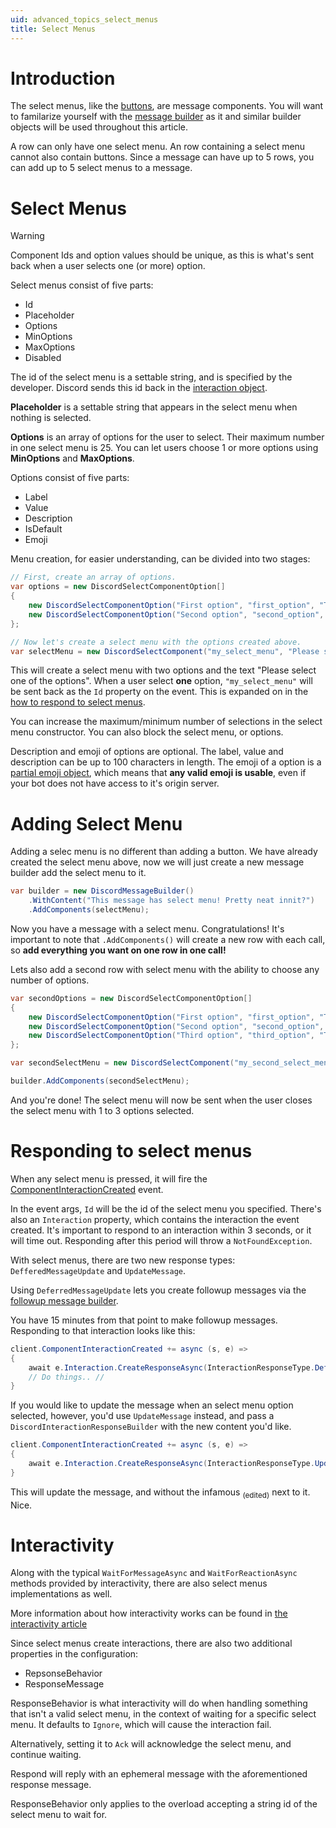 ```yaml
---
uid: advanced_topics_select_menus
title: Select Menus
---
```


# Introduction
The select menus, like the [buttons](xref:advanced_topics_buttons), are message components.
You will want to familarize yourself with the [message builder](xref:beyond_basics_messagebuilder) as it and similar builder objects will be used throughout this article.

A row can only have one select menu. An row containing a select menu cannot also contain buttons.
Since a message can have up to 5 rows, you can add up to 5 select menus to a message.

# Select Menus

> [!WARNING]
> Component Ids and option values should be unique, as this is what's sent back when a user selects one (or more) option.

Select menus consist of five parts:
- Id
- Placeholder
- Options
- MinOptions
- MaxOptions
- Disabled

The id of the select menu is a settable string, and is specified by the developer. Discord sends this id back in the [interaction object](https://discord.dev/interactions/slash-commands#interaction).

**Placeholder** is a settable string that appears in the select menu when nothing is selected.

**Options** is an array of options for the user to select. Their maximum number in one select menu is 25.
You can let users choose 1 or more options using **MinOptions** and **MaxOptions**.

Options consist of five parts:
- Label
- Value
- Description
- IsDefault
- Emoji

Menu creation, for easier understanding, can be divided into two stages:

```cs
// First, create an array of options.
var options = new DiscordSelectComponentOption[]
{
    new DiscordSelectComponentOption("First option", "first_option", "This is the first option, you can add your description of it here.", false, new DiscordComponentEmoji("😀")),
    new DiscordSelectComponentOption("Second option", "second_option", "This is the second option, you can add your description of it here.", false, new DiscordComponentEmoji("😎"))
};

// Now let's create a select menu with the options created above.
var selectMenu = new DiscordSelectComponent("my_select_menu", "Please select one of the options", options);
```

This will create a select menu with two options and the text "Please select one of the options".
When a user select **one** option, `"my_select_menu"` will be sent back as the `Id` property on the event.
This is expanded on in the [how to respond to select menus](#responding-to-select-menus).

You can increase the maximum/minimum number of selections in the select menu constructor. You can also block the select menu, or options.

Description and emoji of options are optional. The label, value and description can be up to 100 characters in length.
The emoji of a option is a [partial emoji object](https://discord.dev/interactions/message-components#component-object), which means that **any valid emoji is usable**, even if your bot does not have access to it's origin server.


# Adding Select Menu

Adding a selec menu is no different than adding a button.
We have already created the select menu above, now we will just create a new message builder add the select menu to it.

```cs
var builder = new DiscordMessageBuilder()
    .WithContent("This message has select menu! Pretty neat innit?")
    .AddComponents(selectMenu);
```
Now you have a message with a select menu. Congratulations! It's important to note that `.AddComponents()` will create a new row with each call, so **add everything you want on one row in one call!**

Lets also add a second row with select menu with the ability to choose any number of options.

```cs
var secondOptions = new DiscordSelectComponentOption[]
{
    new DiscordSelectComponentOption("First option", "first_option", "This is the first option, you can add your description of it here.", false, new DiscordComponentEmoji("😀")),
    new DiscordSelectComponentOption("Second option", "second_option", "This is the second option, you can add your description of it here.", false, new DiscordComponentEmoji("😎"))
    new DiscordSelectComponentOption("Third option", "third_option", "This is the third option, you can add your description of it here.", false, new DiscordComponentEmoji("😘"))
};

var secondSelectMenu = new DiscordSelectComponent("my_second_select_menu", "Please select up to 3 options", secondOptions, 1, 3);

builder.AddComponents(secondSelectMenu);
```
And you're done! The select menu will now be sent when the user closes the select menu with 1 to 3 options selected.


# Responding to select menus

When any select menu is pressed, it will fire the [ComponentInteractionCreated](xref:DisCatSharp.DiscordClient#DisCatSharp_DiscordClient_ComponentInteractionCreated) event.

In the event args, `Id` will be the id of the select menu you specified. There's also an `Interaction` property, which contains the interaction the event created. It's important to respond to an interaction within 3 seconds, or it will time out. Responding after this period will throw a `NotFoundException`.

With select menus, there are two new response types: `DefferedMessageUpdate` and `UpdateMessage`.

Using `DeferredMessageUpdate` lets you create followup messages via the [followup message builder](xref:DisCatSharp.Entities.DiscordFollowupMessageBuilder).

You have 15 minutes from that point to make followup messages. Responding to that interaction looks like this:

```cs
client.ComponentInteractionCreated += async (s, e) =>
{
    await e.Interaction.CreateResponseAsync(InteractionResponseType.DefferedMessageUpdate);
    // Do things.. //
}
```

If you would like to update the message when an select menu option selected, however, you'd use `UpdateMessage` instead, and pass a `DiscordInteractionResponseBuilder` with the new content you'd like.

```cs
client.ComponentInteractionCreated += async (s, e) =>
{
    await e.Interaction.CreateResponseAsync(InteractionResponseType.UpdateMessage, new DiscordInteractionResponseBuilder().WithContent("No more select menu for you >:)"));
}
```
This will update the message, and without the infamous <sub>(edited)</sub> next to it. Nice.


# Interactivity
Along with the typical `WaitForMessageAsync` and `WaitForReactionAsync` methods provided by interactivity, there are also select menus implementations as well.

More information about how interactivity works can be found in [the interactivity article](xref:interactivity)

Since select menus create interactions, there are also two additional properties in the configuration:
- RepsonseBehavior
- ResponseMessage

ResponseBehavior is what interactivity will do when handling something that isn't a valid select menu, in the context of waiting for a specific select menu. It defaults to `Ignore`, which will cause the interaction fail.

Alternatively, setting it to `Ack` will acknowledge the select menu, and continue waiting.

Respond will reply with an ephemeral message with the aforementioned response message.

ResponseBehavior only applies to the overload accepting a string id of the select menu to wait for.
